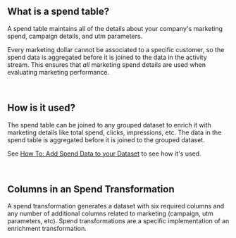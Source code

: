 <!-- Shown as the help to the table name when a customer chooses the type spent -->

## What is a spend table?

A spend table maintains all of the details about your company's marketing spend, campaign details, and utm parameters.

Every marketing dollar cannot be associated to a specific customer, so the spend data is aggregated before it is joined to the data in the activity stream. This ensures that _all_ marketing spend details are used when evaluating marketing performance.

<br>

## How is it used?
The spend table can be joined to any grouped dataset to enrich it with marketing details like total spend, clicks, impressions, etc. The data in the spend table is aggregated before it is joined to the grouped dataset.

See [How To: Add Spend Data to your Dataset](doc:add-spend-data-to-your-dataset) to see how it's used.

<br>


## Columns in an Spend Transformation

A spend transformation generates a dataset with six required columns and any number of additional columns related to marketing (campaign, utm parameters, etc). Spend transformations are a specific implementation of an enrichment transformation.
